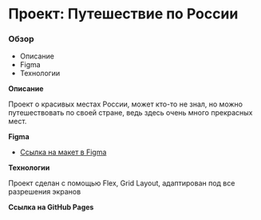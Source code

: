 # Проект: Путешествие по России

### Обзор
* Описание
* Figma
* Технологии

**Описание**

Проект о красивых местах России, может кто-то не знал, но можно путешествовать по своей стране, ведь здесь очень много прекрасных мест.

**Figma**

* [Ссылка на макет в Figma](https://www.figma.com/file/5S2WSbEFL6awjVWJ0NWL8Q/Sprint-3_-Russia-_-desktop-mobile?node-id=28503%3A0)

**Технологии**

Проект сделан с помощью Flex, Grid Layout, адаптирован под все разрешения экранов

**Ссылка на GitHub Pages**


